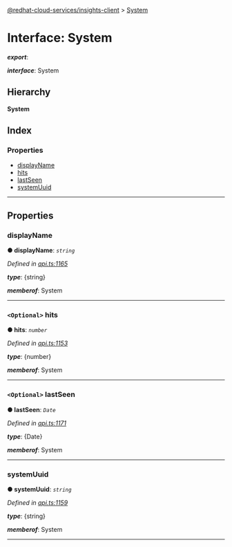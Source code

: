 [@redhat-cloud-services/insights-client](../README.md) > [System](../interfaces/system.md)

# Interface: System

*__export__*: 

*__interface__*: System

## Hierarchy

**System**

## Index

### Properties

* [displayName](system.md#displayname)
* [hits](system.md#hits)
* [lastSeen](system.md#lastseen)
* [systemUuid](system.md#systemuuid)

---

## Properties

<a id="displayname"></a>

###  displayName

**● displayName**: *`string`*

*Defined in [api.ts:1165](https://github.com/RedHatInsights/javascript-clients/blob/master/packages/insights/api.ts#L1165)*

*__type__*: {string}

*__memberof__*: System

___
<a id="hits"></a>

### `<Optional>` hits

**● hits**: *`number`*

*Defined in [api.ts:1153](https://github.com/RedHatInsights/javascript-clients/blob/master/packages/insights/api.ts#L1153)*

*__type__*: {number}

*__memberof__*: System

___
<a id="lastseen"></a>

### `<Optional>` lastSeen

**● lastSeen**: *`Date`*

*Defined in [api.ts:1171](https://github.com/RedHatInsights/javascript-clients/blob/master/packages/insights/api.ts#L1171)*

*__type__*: {Date}

*__memberof__*: System

___
<a id="systemuuid"></a>

###  systemUuid

**● systemUuid**: *`string`*

*Defined in [api.ts:1159](https://github.com/RedHatInsights/javascript-clients/blob/master/packages/insights/api.ts#L1159)*

*__type__*: {string}

*__memberof__*: System

___

